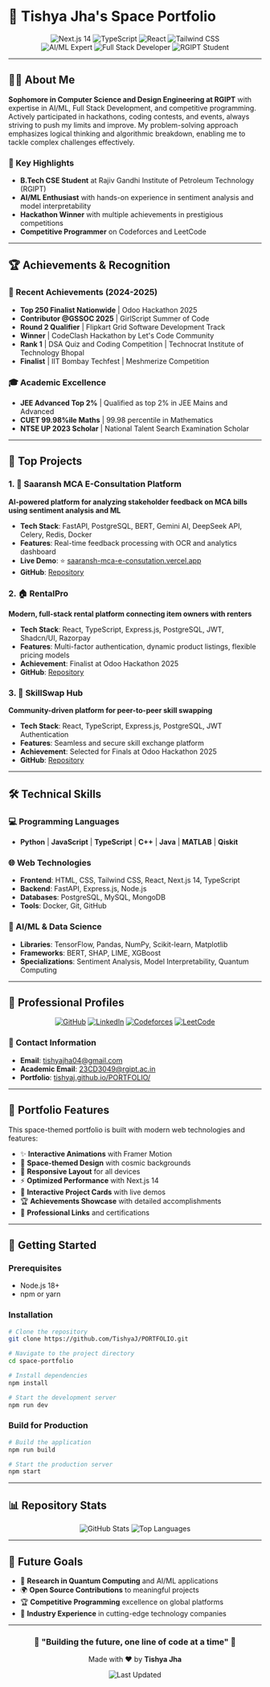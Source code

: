 # 🚀 Tishya Jha's Space Portfolio

<div align="center">
  <img src="https://img.shields.io/badge/Next.js-14-black?style=for-the-badge&logo=next.js" alt="Next.js 14" />
  <img src="https://img.shields.io/badge/TypeScript-007ACC?style=for-the-badge&logo=typescript&logoColor=white" alt="TypeScript" />
  <img src="https://img.shields.io/badge/React-20232A?style=for-the-badge&logo=react&logoColor=61DAFB" alt="React" />
  <img src="https://img.shields.io/badge/Tailwind_CSS-38B2AC?style=for-the-badge&logo=tailwind-css&logoColor=white" alt="Tailwind CSS" />
</div>

<div align="center">
  <img src="https://img.shields.io/badge/AI/ML-Expert-orange?style=for-the-badge" alt="AI/ML Expert" />
  <img src="https://img.shields.io/badge/Full%20Stack-Developer-blue?style=for-the-badge" alt="Full Stack Developer" />
  <img src="https://img.shields.io/badge/RGIPT-Student-green?style=for-the-badge" alt="RGIPT Student" />
</div>

---

## 👨‍💻 About Me

**Sophomore in Computer Science and Design Engineering at RGIPT** with expertise in AI/ML, Full Stack Development, and competitive programming. Actively participated in hackathons, coding contests, and events, always striving to push my limits and improve. My problem-solving approach emphasizes logical thinking and algorithmic breakdown, enabling me to tackle complex challenges effectively.

### 🎯 Key Highlights
- **B.Tech CSE Student** at Rajiv Gandhi Institute of Petroleum Technology (RGIPT)
- **AI/ML Enthusiast** with hands-on experience in sentiment analysis and model interpretability
- **Hackathon Winner** with multiple achievements in prestigious competitions
- **Competitive Programmer** on Codeforces and LeetCode

---

## 🏆 Achievements & Recognition

### 🥇 Recent Achievements (2024-2025)
- **Top 250 Finalist Nationwide** | Odoo Hackathon 2025
- **Contributor @GSSOC 2025** | GirlScript Summer of Code
- **Round 2 Qualifier** | Flipkart Grid Software Development Track
- **Winner** | CodeClash Hackathon by Let's Code Community
- **Rank 1** | DSA Quiz and Coding Competition | Technocrat Institute of Technology Bhopal
- **Finalist** | IIT Bombay Techfest | Meshmerize Competition

### 🎓 Academic Excellence
- **JEE Advanced Top 2%** | Qualified as top 2% in JEE Mains and Advanced
- **CUET 99.98%ile Maths** | 99.98 percentile in Mathematics
- **NTSE UP 2023 Scholar** | National Talent Search Examination Scholar

---

## 🚀 Top Projects

### 1. 🌟 Saaransh MCA E-Consultation Platform
**AI-powered platform for analyzing stakeholder feedback on MCA bills using sentiment analysis and ML**

- **Tech Stack**: FastAPI, PostgreSQL, BERT, Gemini AI, DeepSeek API, Celery, Redis, Docker
- **Features**: Real-time feedback processing with OCR and analytics dashboard
- **Live Demo**: ⭐ [saaransh-mca-e-consutation.vercel.app](https://saaransh-mca-e-consutation.vercel.app/)
- **GitHub**: [Repository](https://github.com/TishyaJ/Saaransh_MCA_EConsutation_Backend)

### 2. 🏠 RentalPro
**Modern, full-stack rental platform connecting item owners with renters**

- **Tech Stack**: React, TypeScript, Express.js, PostgreSQL, JWT, Shadcn/UI, Razorpay
- **Features**: Multi-factor authentication, dynamic product listings, flexible pricing models
- **Achievement**: Finalist at Odoo Hackathon 2025
- **GitHub**: [Repository](https://github.com/TishyaJ/Odoo_Hackathon_Round2)

### 3. 🤝 SkillSwap Hub
**Community-driven platform for peer-to-peer skill swapping**

- **Tech Stack**: React, TypeScript, Express.js, PostgreSQL, JWT Authentication
- **Features**: Seamless and secure skill exchange platform
- **Achievement**: Selected for Finals at Odoo Hackathon 2025
- **GitHub**: [Repository](https://github.com/TishyaJ/SkillSwap-Hub)

---

## 🛠️ Technical Skills

### 💻 Programming Languages
- **Python** | **JavaScript** | **TypeScript** | **C++** | **Java** | **MATLAB** | **Qiskit**

### 🌐 Web Technologies
- **Frontend**: HTML, CSS, Tailwind CSS, React, Next.js 14, TypeScript
- **Backend**: FastAPI, Express.js, Node.js
- **Databases**: PostgreSQL, MySQL, MongoDB
- **Tools**: Docker, Git, GitHub

### 🤖 AI/ML & Data Science
- **Libraries**: TensorFlow, Pandas, NumPy, Scikit-learn, Matplotlib
- **Frameworks**: BERT, SHAP, LIME, XGBoost
- **Specializations**: Sentiment Analysis, Model Interpretability, Quantum Computing

---

## 🔗 Professional Profiles

<div align="center">

[![GitHub](https://img.shields.io/badge/GitHub-100000?style=for-the-badge&logo=github&logoColor=white)](https://github.com/TishyaJ)
[![LinkedIn](https://img.shields.io/badge/LinkedIn-0077B5?style=for-the-badge&logo=linkedin&logoColor=white)](https://www.linkedin.com/in/tishya-j/)
[![Codeforces](https://img.shields.io/badge/Codeforces-1F8ACB?style=for-the-badge&logo=codeforces&logoColor=white)](https://codeforces.com/profile/emeraldeyes)
[![LeetCode](https://img.shields.io/badge/LeetCode-FFA116?style=for-the-badge&logo=leetcode&logoColor=white)](https://leetcode.com/u/TISHYA_JHA_04/)

</div>

### 📧 Contact Information
- **Email**: tishyajha04@gmail.com
- **Academic Email**: 23CD3049@rgipt.ac.in
- **Portfolio**: [tishyaj.github.io/PORTFOLIO/](https://tishyaj.github.io/PORTFOLIO/)

---

## 🎨 Portfolio Features

This space-themed portfolio is built with modern web technologies and features:

- ✨ **Interactive Animations** with Framer Motion
- 🎨 **Space-themed Design** with cosmic backgrounds
- 📱 **Responsive Layout** for all devices
- ⚡ **Optimized Performance** with Next.js 14
- 🌟 **Interactive Project Cards** with live demos
- 🏆 **Achievements Showcase** with detailed accomplishments
- 🔗 **Professional Links** and certifications

---

## 🚀 Getting Started

### Prerequisites
- Node.js 18+ 
- npm or yarn

### Installation
```bash
# Clone the repository
git clone https://github.com/TishyaJ/PORTFOLIO.git

# Navigate to the project directory
cd space-portfolio

# Install dependencies
npm install

# Start the development server
npm run dev
```

### Build for Production
```bash
# Build the application
npm run build

# Start the production server
npm start
```

---

## 📊 Repository Stats

<div align="center">
  <img src="https://github-readme-stats.vercel.app/api?username=TishyaJ&show_icons=true&theme=radical" alt="GitHub Stats" />
  <img src="https://github-readme-stats.vercel.app/api/top-langs/?username=TishyaJ&layout=compact&theme=radical" alt="Top Languages" />
</div>

---

## 🎯 Future Goals

- 🔬 **Research in Quantum Computing** and AI/ML applications
- 🌍 **Open Source Contributions** to meaningful projects
- 🏆 **Competitive Programming** excellence on global platforms
- 💼 **Industry Experience** in cutting-edge technology companies

---

<div align="center">
  <h3>🌟 "Building the future, one line of code at a time" 🌟</h3>
  
  <p>Made with ❤️ by <strong>Tishya Jha</strong></p>
  
  <img src="https://img.shields.io/badge/Last%20Updated-January%202025-blue?style=for-the-badge" alt="Last Updated" />
</div>